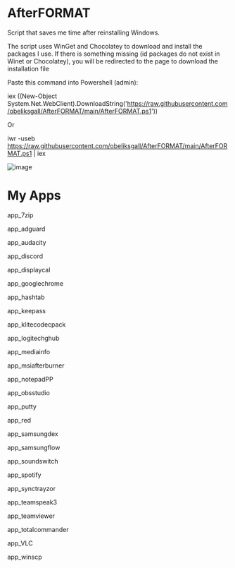 # AfterFORMAT
Script that saves me time after reinstalling Windows.

The script uses WinGet and Chocolatey to download and install the packages I use.
If there is something missing (id packages do not exist in Winet or Chocolatey), you will be redirected to the page to download the installation file


Paste this command into Powershell (admin):

iex ((New-Object System.Net.WebClient).DownloadString('https://raw.githubusercontent.com/obeliksgall/AfterFORMAT/main/AfterFORMAT.ps1'))

Or

iwr -useb https://raw.githubusercontent.com/obeliksgall/AfterFORMAT/main/AfterFORMAT.ps1 | iex

![image](https://user-images.githubusercontent.com/23260174/154544172-51689d39-2fd9-4c6d-8e3c-432d707b63ad.png)


# My Apps
app_7zip

app_adguard

app_audacity

app_discord

app_displaycal

app_googlechrome

app_hashtab

app_keepass

app_klitecodecpack

app_logitechghub

app_mediainfo

app_msiafterburner

app_notepadPP

app_obsstudio

app_putty

app_red

app_samsungdex

app_samsungflow

app_soundswitch

app_spotify

app_synctrayzor

app_teamspeak3

app_teamviewer

app_totalcommander

app_VLC

app_winscp
